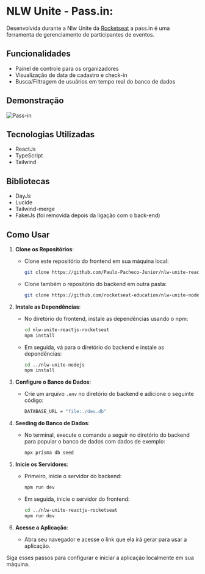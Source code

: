 # NLW Unite - Pass.in:
Desenvolvida durante a Nlw Unite da <a href="https://www.rocketseat.com.br/" target="_blank">Rocketseat</a> a pass.in é uma ferramenta de gerenciamento de participantes de eventos.

## Funcionalidades
- Painel de controle para os organizadores
- Visualização de data de cadastro e check-in 
- Busca/Filtragem de usuários em tempo real do banco de dados

## Demonstração
![Pass-in](https://github.com/Paulo-Pacheco-Junior/nlw-unite-reactjs-rocketseat/assets/78752003/2271b4c4-2d01-428c-839a-0b6c56e27355)

## Tecnologias Utilizadas
- ReactJs
- TypeScript
- Tailwind

## Bibliotecas
- DayJs
- Lucide
- Tailwind-merge
- FakerJs (foi removida depois da ligação com o back-end)

## Como Usar

1. **Clone os Repositórios**:
   - Clone este repositório do frontend em sua máquina local:
     ```bash
     git clone https://github.com/Paulo-Pacheco-Junior/nlw-unite-reactjs-rocketseat.git
     ```
   - Clone também o repositório do backend em outra pasta:
     ```bash
     git clone https://github.com/rocketseat-education/nlw-unite-nodejs.git
     ```

2. **Instale as Dependências**:
   - No diretório do frontend, instale as dependências usando o npm:
     ```bash
     cd nlw-unite-reactjs-rocketseat
     npm install
     ```
   - Em seguida, vá para o diretório do backend e instale as dependências:
     ```bash
     cd ../nlw-unite-nodejs
     npm install
     ```

3. **Configure o Banco de Dados**:
   - Crie um arquivo `.env` no diretório do backend e adicione o seguinte código:
     ```bash
     DATABASE_URL = "file:./dev.db"
     ```

4. **Seeding do Banco de Dados**:
   - No terminal, execute o comando a seguir no diretório do backend para popular o banco de dados com dados de exemplo:
     ```bash
     npx prisma db seed
     ```

5. **Inicie os Servidores**:
   - Primeiro, inicie o servidor do backend:
     ```bash
     npm run dev
     ```
   - Em seguida, inicie o servidor do frontend:
     ```bash
     cd ../nlw-unite-reactjs-rocketseat
     npm run dev
     ```

6. **Acesse a Aplicação**:
   - Abra seu navegador e acesse o link que ela irá gerar para usar a aplicação.

Siga esses passos para configurar e iniciar a aplicação localmente em sua máquina.
